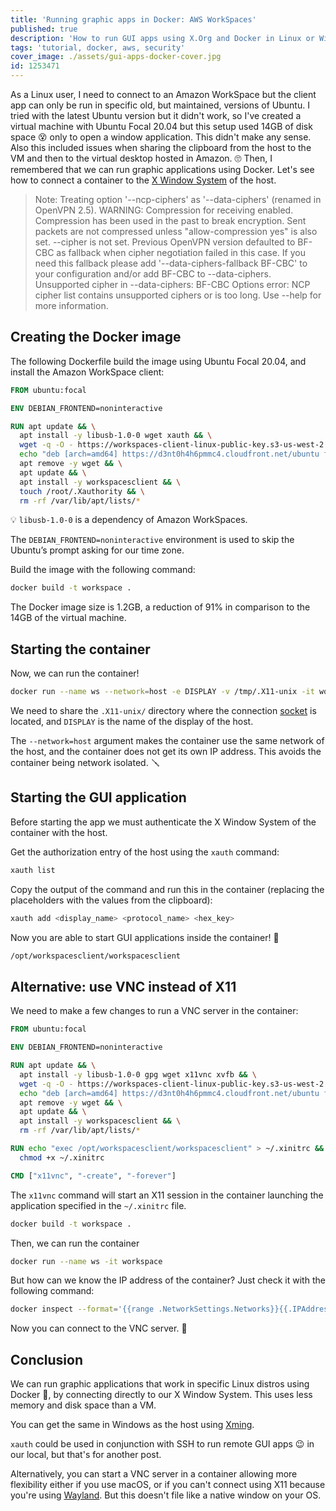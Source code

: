 ```yaml
---
title: 'Running graphic apps in Docker: AWS WorkSpaces'
published: true
description: 'How to run GUI apps using X.Org and Docker in Linux or Windows'
tags: 'tutorial, docker, aws, security'
cover_image: ./assets/gui-apps-docker-cover.jpg
id: 1253471
---
```


As a Linux user, I need to connect to an Amazon WorkSpace but the client app can only be run in specific old, but maintained, versions of Ubuntu. I tried with the latest Ubuntu version but it didn't work, so I've created a virtual machine with Ubuntu Focal 20.04 but this setup used 14GB of disk space 😵 only to open a window application. This didn't make any sense. Also this included issues when sharing the clipboard from the host to the VM and then to the virtual desktop hosted in Amazon. 🙄
Then, I remembered that we can run graphic applications using Docker. Let's see how to connect a container to the [X Window System](https://en.wikipedia.org/wiki/X_Window_System) of the host.

> Note: Treating option '--ncp-ciphers' as  '--data-ciphers' (renamed in OpenVPN 2.5).
> WARNING: Compression for receiving enabled. Compression has been used in the past to break encryption. Sent packets are not compressed unless "allow-compression yes" is also set.
> --cipher is not set. Previous OpenVPN version defaulted to BF-CBC as fallback when cipher negotiation failed in this case. If you need this fallback please add '--data-ciphers-fallback BF-CBC' to your configuration and/or add BF-CBC to --data-ciphers.
> Unsupported cipher in --data-ciphers: BF-CBC
> Options error: NCP cipher list contains unsupported ciphers or is too long.
> Use --help for more information.

## Creating the Docker image

The following Dockerfile build the image using Ubuntu Focal 20.04, and install the Amazon WorkSpace client:

```Dockerfile
FROM ubuntu:focal

ENV DEBIAN_FRONTEND=noninteractive

RUN apt update && \
  apt install -y libusb-1.0-0 wget xauth && \
  wget -q -O - https://workspaces-client-linux-public-key.s3-us-west-2.amazonaws.com/ADB332E7.asc | apt-key add - && \
  echo "deb [arch=amd64] https://d3nt0h4h6pmmc4.cloudfront.net/ubuntu focal main" > /etc/apt/sources.list.d/amazon-workspaces-clients.list && \
  apt remove -y wget && \
  apt update && \
  apt install -y workspacesclient && \
  touch /root/.Xauthority && \
  rm -rf /var/lib/apt/lists/*
```

💡 `libusb-1.0-0` is a dependency of Amazon WorkSpaces.

The `DEBIAN_FRONTEND=noninteractive` environment is used to skip the Ubuntu’s prompt asking for our time zone.

Build the image with the following command:

```bash
docker build -t workspace .
```

The Docker image size is 1.2GB, a reduction of 91% in comparison to the 14GB of the virtual machine.

## Starting the container

Now, we can run the container!

```bash
docker run --name ws --network=host -e DISPLAY -v /tmp/.X11-unix -it workspace
```

We need to share the `.X11-unix/` directory where the connection [socket](https://en.wikipedia.org/wiki/Unix_domain_socket) is located, and `DISPLAY` is the name of the display of the host.

The `--network=host` argument makes the container use the same network of the host, and the container does not get its own IP address. This avoids the container being network isolated. 🪛

## Starting the GUI application

Before starting the app we must authenticate the X Window System of the container with the host.

Get the authorization entry of the host using the `xauth` command:

```bash
xauth list
```

Copy the output of the command and run this in the container (replacing the placeholders with the values from the clipboard):

```bash
xauth add <display_name> <protocol_name> <hex_key>
```

Now you are able to start GUI applications inside the container! 🎉

```bash
/opt/workspacesclient/workspacesclient
```

## Alternative: use VNC instead of X11

We need to make a few changes to run a VNC server in the container:

```Dockerfile
FROM ubuntu:focal

ENV DEBIAN_FRONTEND=noninteractive

RUN apt update && \
  apt install -y libusb-1.0-0 gpg wget x11vnc xvfb && \
  wget -q -O - https://workspaces-client-linux-public-key.s3-us-west-2.amazonaws.com/ADB332E7.asc | apt-key add - && \
  echo "deb [arch=amd64] https://d3nt0h4h6pmmc4.cloudfront.net/ubuntu focal main" > /etc/apt/sources.list.d/amazon-workspaces-clients.list && \
  apt remove -y wget && \
  apt update && \
  apt install -y workspacesclient && \
  rm -rf /var/lib/apt/lists/*

RUN echo "exec /opt/workspacesclient/workspacesclient" > ~/.xinitrc && \
  chmod +x ~/.xinitrc

CMD ["x11vnc", "-create", "-forever"]
```

The `x11vnc` command will start an X11 session in the container launching the application specified in the `~/.xinitrc` file.

```bash
docker build -t workspace .
```

Then, we can run the container

```bash
docker run --name ws -it workspace
```

But how can we know the IP address of the container? Just check it with the following command:

```bash
docker inspect --format='{{range .NetworkSettings.Networks}}{{.IPAddress}}{{end}}' ws
```

Now you can connect to the VNC server. 🔌

## Conclusion

We can run graphic applications that work in specific Linux distros using Docker 🐋, by connecting directly to our X Window System. This uses less memory and disk space than a VM.

You can get the same in Windows as the host using [Xming](https://sourceforge.net/projects/xming/).

`xauth` could be used in conjunction with SSH to run remote GUI apps 😉 in our local, but that's for another post.

Alternatively, you can start a VNC server in a container allowing more flexibility either if you use macOS, or if you can't connect using X11 because you're using [Wayland](https://en.wikipedia.org/wiki/Wayland_(display_server_protocol)). But this doesn't file like a native window on your OS.
